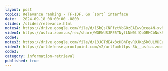 ```yaml
---
layout: post
topics: Relevance ranking - TF-IDF, Go `sort` interface
date:   2024-09-18 08:00:00 -0800
slides: /slides/relevance.html
notes4: https://drive.google.com/file/d/1SbQsCNFfztVbG0zEAEwvQcee4N-xvNwT/view?usp=sharing
video4: https://usfca.zoom.us/rec/share/WGEWdSJPE5TNyfLNN0tfQbORHCbNukS3jc7fN1waZ27i6jh7rOgKPcYVQeJeKiGD.xW2Tp6wxjyqMAWBH
code4: 
notes3: https://drive.google.com/file/d/13JGTdE4x3cHBhFgvR9JKq5k0ULMDEau0/view?usp=drive_link
video3: https://urldefense.proofpoint.com/v2/url?u=https-3A__usfca.zoom.us_rec_share_F-5FKal4y3TECWjVecv5cgCmHKZuvqCRPg7-5FB3WClmviW8ZMHdcxzOC5tzySeWE-2De-2D.NkpQWX-5FUieUENcDL&d=DwMFAw&c=qgVugHHq3rzouXkEXdxBNQ&r=pWdb0PpdrgbA8UziBLv0cLIW3gZNVZarim7OULHTsTQ&m=Y3Nl3WDsgiifOBlN5e7fz7hr8IqneXpJOuCIcAI-eWrwI4ZXzDdbBg3dYZWlGZKr&s=BTEAuADmpzN6WvHW-UJn30LFDQUmT5Ihy6P-oxOreQI&e=
code3: 
category: information-retrieval
published: true
---
```

